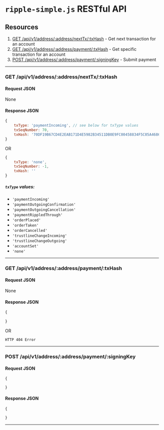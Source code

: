 # `ripple-simple.js` RESTful API

## Resources

1. [GET /api/v1/address/:address/nextTx/:txHash](API.md#get-apiv1addressaddressnexttxtxhash) - Get next transaction for an account
2. [GET /api/v1/address/:address/payment/:txHash](API.md#get-apiv1addressaddresspaymenttxhash) - Get specific transaction for an account
3. [POST /api/v1/address/:address/payment/:signingKey](API.md#post-apiv1addressaddresspaymentsigningkey) - Submit payment

-----------

### GET /api/v1/address/:address/nextTx/:txHash

#### Request JSON

None

#### Response JSON

```js
{
	txType: 'paymentIncoming', // see below for txType values
	txSeqNumber: 70,
	txHash: '70DF19B67CD4E2EAB171D4E5982B34511DB0E9FC00458834F5C05A4686597F4E'
}
```
OR
```js
{
	txType: 'none',
	txSeqNumber: -1,
	txHash: ''
}
```

##### `txType` values:
+ `'paymentIncoming'`
+ `'paymentOutgoingConfirmation'`
+ `'paymentOutgoingCancellation'`
+ `'paymentRippledThrough'`
+ `'orderPlaced'`
+ `'orderTaken'`
+ `'orderCancelled'`
+ `'trustlineChangeIncoming'`
+ `'trustlineChangeOutgoing'`
+ `'accountSet'`
+ `'none'`


-----------

### GET /api/v1/address/:address/payment/:txHash

#### Request JSON

None

#### Response JSON

```js
{
	
}
```
OR

`HTTP 404 Error`


-----------

### POST /api/v1/address/:address/payment/:signingKey

#### Request JSON

```js
{

}
```

#### Response JSON

```js
{

}
```

-----------

